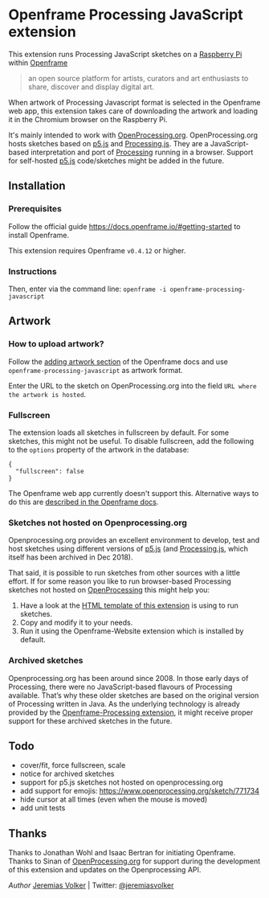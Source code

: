 
# Openframe Processing JavaScript extension

This extension runs Processing JavaScript sketches on a [Raspberry Pi](https://www.raspberrypi.org/) within [Openframe](http://openframe.io)
> an open source platform for artists, curators and art enthusiasts to share, discover and display digital art. 

When artwork of Processing Javascript format is selected in the Openframe web app, this extension takes care of downloading the artwork and loading it in the Chromium browser on the Raspberry Pi.

It's mainly intended to work with [OpenProcessing.org](http://openprocessing.org). OpenProcessing.org hosts sketches based on [p5.js](https://p5js.org/) and [Processing.js](http://processingjs.org/). They are a JavaScript-based interpretation and port of [Processing](http://processing.org) running in a browser. Support for self-hosted [p5.js](https://p5js.org/) code/sketches might be added in the future.

## Installation

### Prerequisites

Follow the official guide https://docs.openframe.io/#getting-started to install Openframe. 

This extension requires Openframe `v0.4.12` or higher.

### Instructions

Then, enter via the command line: `openframe -i openframe-processing-javascript`

## Artwork

### How to upload artwork?

Follow the [adding artwork section](https://docs.openframe.io/#adding-artwork) of the Openframe docs and use `openframe-processing-javascript` as artwork format.

Enter the URL to the sketch on OpenProcessing.org into the field `URL where the artwork is hosted`.

### Fullscreen

The extension loads all sketches in fullscreen by default. For some sketches, this might not be useful. To disable fullscreen, add the following to the `options` property of the artwork in the database: 

```
{
  "fullscreen": false
}
```

The Openframe web app currently doesn't support this. Alternative ways to do this are [described in the Openframe docs](https://docs.openframe.io/#per-artwork-settings).

### Sketches not hosted on Openprocessing.org

Openprocessing.org provides an excellent environment to develop, test and host sketches using different versions of [p5.js](https://p5js.org/) (and [Processing.js](http://processingjs.org/), which itself has been archived in Dec 2018).

That said, it is possible to run sketches from other sources with a little effort. If for some reason you like to run browser-based Processing sketches not hosted on [OpenProcessing](http://openprocessing.org) this might help you:
1. Have a look at the [HTML template of this extension](https://github.com/jvolker/Openframe-Processing-JavaScript/blob/master/scripts/index.html.tpl) is using to run sketches.
2. Copy and modify it to your needs.
3. Run it using the Openframe-Website extension which is installed by default.

### Archived sketches

Openprocessing.org has been around since 2008. In those early days of Processing, there were no JavaScript-based flavours of Processing available. That’s why these older sketches are based on the original version of Processing written in Java. As the underlying technology is already provided by the [Openframe-Processing extension](https://github.com/jvolker/Openframe-Processing), it might receive proper support for these archived sketches in the future.

## Todo

- cover/fit, force fullscreen, scale 
- notice for archived sketches
- support for p5.js sketches not hosted on openprocessing.org 
- add support for emojis: https://www.openprocessing.org/sketch/771734
- hide cursor at all times (even when the mouse is moved)
- add unit tests

## Thanks

Thanks to Jonathan Wohl and Isaac Bertran for initiating Openframe.
Thanks to Sinan of [OpenProcessing.org](http://openprocessing.org) for support during the development of this extension and updates on the Openprocessing API.

*Author*
[Jeremias Volker](http://www.jeremiasvolker.com) | Twitter:  [@jeremiasvolker](http://twitter.com/jeremiasvolker)
